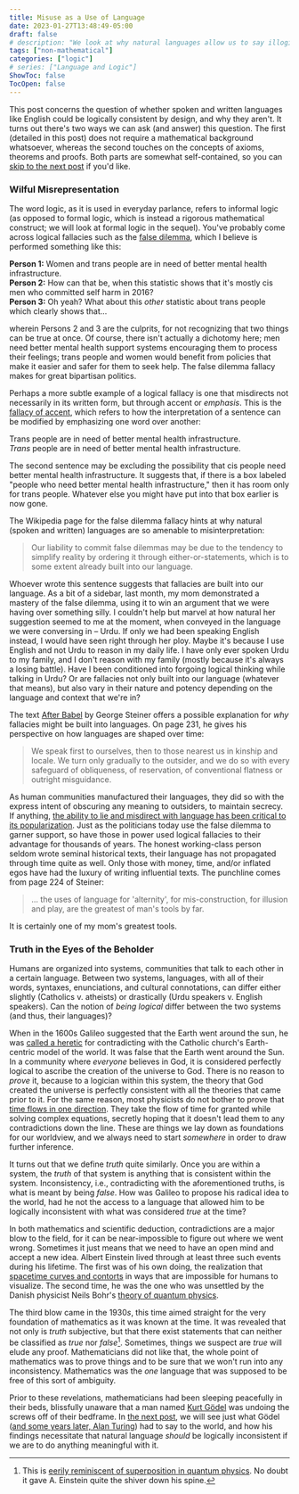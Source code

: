 ```yaml
---
title: Misuse as a Use of Language
date: 2023-01-27T13:48:49-05:00
draft: false
# description: "We look at why natural languages allow us to say illogical things. This is part 1 of 2."
tags: ["non-mathematical"]
categories: ["logic"]
# series: ["Language and Logic"]
ShowToc: false
TocOpen: false
---
```


<!-- 
Design ideas:
clickable footnotes
sidebar box
-->

This post concerns the question of whether spoken and written languages like English could be logically consistent by design, and why they aren't. It turns out there's two ways we can ask (and answer) this question. The first (detailed in this post) does not require a mathematical background whatsoever, whereas the second touches on the concepts of axioms, theorems and proofs. Both parts are somewhat self-contained, so you can [skip to the next post](/posts/language_and_logic2) if you'd like.

### Wilful Misrepresentation

The word <span class=accented>logic</span>, as it is used in everyday parlance, refers to informal logic (as opposed to formal logic, which is instead a rigorous mathematical construct; we will look at formal logic in the sequel).
You've probably come across logical fallacies such as the [false dilemma](https://en.m.wikipedia.org/wiki/False_dilemma), which I believe is performed something like this:
<p class=equation-like>
<span class=print><b>Person 1:</b> Women and trans people are in need of better mental health infrastructure.<br>
<b>Person 2:</b> How can that be, when this statistic shows that it's mostly cis men who committed self harm in 2016?<br>
<b>Person 3:</b> Oh yeah? What about this <i>other</i> statistic about trans people which clearly shows that...</span>
</p>

wherein Persons 2 and 3 are the culprits, for not recognizing that two things can be true at once. Of course, there isn't actually a dichotomy here; men need better mental health support systems encouraging them to process their feelings; trans people and women would benefit from policies that make it easier and safer for them to seek help. The false dilemma fallacy makes for great bipartisan politics.

Perhaps a more subtle example of a logical fallacy is one that misdirects not necessarily in its written form, but through accent or *emphasis*. This is the [fallacy of accent](https://en.wikipedia.org/wiki/Fallacy_of_accent), which refers to how the interpretation of a sentence can be modified by emphasizing one word over another:

<p class=equation-like>
<span class=print> 
Trans people are in need of better mental health infrastructure.<br>
<span class=accented><i>Trans</i></span> people are in need of better mental health infrastructure.
</span>
</p>

The second sentence may be excluding the possibility that cis people need better mental health infrastructure. It suggests that, if there is a box labeled "people who need better mental health infrastructure," then it has room only for trans people. Whatever else you might have put into that box earlier is now gone.

The Wikipedia page for the false dilemma fallacy hints at why natural (spoken and written) languages are so amenable to misinterpretation:

> Our liability to commit false dilemmas may be due to the tendency to simplify reality by ordering it through either-or-statements, which is to some extent already built into our language.

Whoever wrote this sentence suggests that fallacies are <span class=print>built into our language</span>. As a bit of a sidebar, last month, my mom demonstrated a mastery of the false dilemma, using it to win an argument that we were having over something silly. I couldn't help but marvel at how natural her suggestion seemed to me at the moment, when conveyed in the language we were conversing in &#8211; Urdu. 
If only we had been speaking English instead, I would have seen right through her ploy. 
Maybe it's because I use English and not Urdu to reason in my daily life. I have only ever spoken Urdu to my family, and I don't reason with my family (mostly because it's always a losing battle). Have I been conditioned into forgoing logical thinking while talking in Urdu? Or are fallacies not only <span class=print>built into our language</span> (whatever that means), but also vary in their nature and potency depending on the language and context that we're in?

The text [After Babel](https://www.bard.edu/library/arendt/pdfs/Steiner_AfterBabel.pdf) by George Steiner offers a possible explanation for *why* fallacies might be built into languages. On page $231$, he gives his perspective on how languages are shaped over time:

> We speak first to ourselves, then to those nearest us in kinship and locale. We turn only gradually to the outsider, and we do so with every safeguard of obliqueness, of reservation, of conventional flatness or outright misguidance.

As human communities manufactured their languages, they did so with the express intent of obscuring any meaning to outsiders, to maintain secrecy. If anything, [the ability to lie and misdirect with language has been critical to its popularization](https://www.frontiersin.org/articles/10.3389/fpsyg.2016.01485/full). Just as the politicians today use the false dilemma to garner support, so have those in power used logical fallacies to their advantage for thousands of years. The honest working-class person seldom wrote seminal historical texts, their language has not propagated through time quite as well. Only those with money, time, and/or inflated egos have had the luxury of writing influential texts. The punchline comes from page $224$ of Steiner:

> ... the uses of language for 'alternity', for mis-construction, for illusion and play, are the greatest of man's tools by far.

It is certainly one of my mom's greatest tools. 

<!-- ### <span class=tertiary>Outro</span> &nbsp;Proof by No Contradiction -->
### Truth in the Eyes of the Beholder

Humans are organized into systems, communities that talk to each other in a certain language. Between two systems, languages, with all of their words, syntaxes, enunciations, and cultural connotations, can differ either slightly (Catholics v. atheists) or drastically (Urdu speakers v. English speakers). Can the notion of *being logical* differ between the two systems (and thus, their languages)?

When in the $1600$s Galileo suggested that the Earth went around the sun, he was <a href="https://www.history.com/this-day-in-history/galileo-is-accused-of-heresy">called a heretic</a> for contradicting with the Catholic church's Earth-centric model of the world. It was false that the Earth went around the Sun. In a community where *everyone* believes in God, it is considered perfectly logical to ascribe the creation of the universe to God. 
There is no reason to *prove* it, because to a logician within this system, the theory that God created the universe is perfectly consistent with all the theories that came prior to it.
For the same reason, most physicists do not bother to prove that [time flows in one direction](https://en.wikipedia.org/wiki/Arrow_of_time). They take the flow of time for granted while solving complex equations, secretly hoping that it doesn't lead them to any contradictions down the line. These are things we lay down as foundations for our worldview, and we always need to start *somewhere* in order to draw further inference. 

It turns out that we define *truth* quite similarly. Once you are within a system, the *truth* of that system is anything that is consistent within the system. Inconsistency, i.e., contradicting with the aforementioned truths, is what is meant by being *false*. 
How was Galileo to propose his radical idea to the world, had he not the access to a language that allowed him to be logically inconsistent with what was considered *true* at the time?
<!-- Given a choice between two systems of *truth*, one employs something like the Occam's razor to decide which system to subscribe to. Hence, most of us are now in Galileo's system of *truth*, as it just seems... more natural. -->

In both mathematics and scientific deduction, contradictions are a major blow to the field, for it can be near-impossible to figure out where we went wrong. Sometimes it just means that we need to have an open mind and accept a new idea. Albert Einstein lived through at least three such events during his lifetime. The first was of his own doing, the realization that [spacetime curves and contorts](https://en.wikipedia.org/wiki/Hyperbolic_geometry#Geometry_of_the_universe_%28special_relativity%29) in ways that are impossible for humans to visualize. The second time, he was the one who was unsettled by the Danish physicist Neils Bohr's [theory of quantum physics](https://en.wikipedia.org/wiki/Bohr–Einstein_debates).

The third blow came in the $1930s$, this time aimed straight for the very foundation of mathematics as it was known at the time. It was revealed that not only is *truth* subjective, but that there exist statements that can neither be classified as *true* nor *false*[^1]. Sometimes, things we suspect are *true* will elude any proof.
Mathematicians did not like that, the whole point of mathematics was to prove things and to be sure that we won't run into any inconsistency. Mathematics was the *one* language that was supposed to be free of this sort of ambiguity.

Prior to these revelations, mathematicians had been sleeping peacefully in their beds, blissfully unaware that a man named [Kurt Gödel](https://en.wikipedia.org/wiki/Kurt_Gödel) was undoing the screws off of their bedframe. In [the next post](/posts/language_and_logic2), we will see just what Gödel ([and some years later, Alan Turing](https://en.wikipedia.org/wiki/Turing%27s_proof)) had to say to the world, and how his findings necessitate that natural language *should* be logically inconsistent if we are to do anything meaningful with it.

[^1]: This is [eerily reminiscent of superposition in quantum physics](https://link.springer.com/article/10.1007/BF00735292). No doubt it gave A. Einstein quite the shiver down his spine.